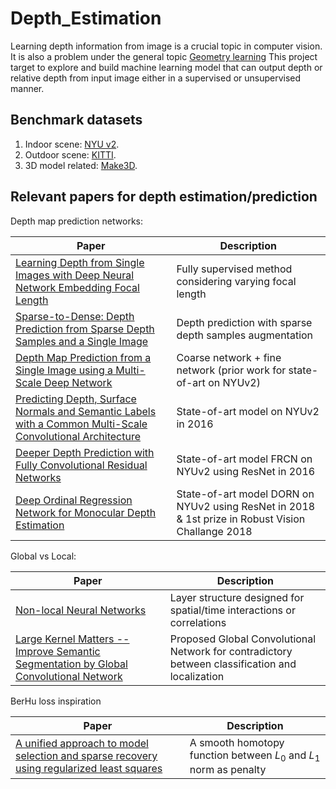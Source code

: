 # Depth_Estimation

Learning depth information from image is a crucial topic in computer vision.  It is also a problem under the general topic [Geometry learning](http://geometricdeeplearning.com/)  This project target to explore and build machine learning model that can output depth or relative depth from input image either in a supervised or unsupervised manner.


## Benchmark datasets
1. Indoor scene: [NYU v2](https://cs.nyu.edu/~silberman/datasets/nyu_depth_v2.html).
2. Outdoor scene: [KITTI](http://www.cvlibs.net/datasets/kitti/eval_depth_all.php).
3. 3D model related: [Make3D](http://make3d.cs.cornell.edu/data.html).

## Relevant papers for depth estimation/prediction

Depth map prediction networks:

| Paper | Description |
| --- | --- |
| [Learning Depth from Single Images with Deep Neural Network Embedding Focal Length](https://arxiv.org/abs/1803.10039) | Fully supervised method considering varying focal length |
| [Sparse-to-Dense: Depth Prediction from Sparse Depth Samples and a Single Image](https://arxiv.org/abs/1709.07492) | Depth prediction with sparse depth samples augmentation |
| [Depth Map Prediction from a Single Image using a Multi-Scale Deep Network](https://arxiv.org/abs/1406.2283) | Coarse network + fine network (prior work for state-of-art on NYUv2) |
| [Predicting Depth, Surface Normals and Semantic Labels with a Common Multi-Scale Convolutional Architecture](https://arxiv.org/abs/1411.4734) | State-of-art model on NYUv2 in 2016|
| [Deeper Depth Prediction with Fully Convolutional Residual Networks](https://arxiv.org/abs/1606.00373) | State-of-art model FRCN on NYUv2 using ResNet in 2016 |
| [Deep Ordinal Regression Network for Monocular Depth Estimation](https://arxiv.org/abs/1806.02446) | State-of-art model DORN on NYUv2 using ResNet in 2018 & 1st prize in Robust Vision Challange 2018 |

Global vs Local:

| Paper | Description |
| --- | --- |
| [Non-local Neural Networks](https://arxiv.org/abs/1711.07971) | Layer structure designed for spatial/time interactions or correlations |
| [Large Kernel Matters -- Improve Semantic Segmentation by Global Convolutional Network](https://arxiv.org/abs/1703.02719) | Proposed Global Convolutional Network for contradictory between classification and localization 

BerHu loss inspiration

| Paper | Description |
| --- | --- |
| [A unified approach to model selection and sparse recovery using regularized least squares](https://arxiv.org/abs/0905.3573) | A smooth homotopy function between $L_0$ and $L_1$ norm as penalty |

